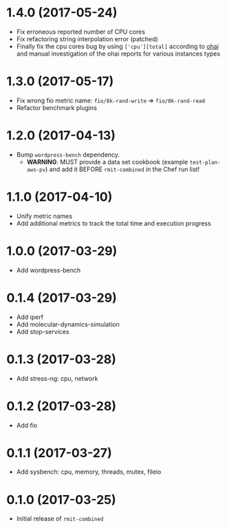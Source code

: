 # 1.4.0 (2017-05-24)

* Fix erroneous reported number of CPU cores
* Fix refactoring string interpolation error (patched)
* Finally fix the cpu cores bug by using `['cpu'][total]` according to [ohai](https://github.com/chef/ohai/blob/master/lib/ohai/plugins/linux/cpu.rb) and manual investigation of the ohai reports for various instances types

# 1.3.0 (2017-05-17)

* Fix wrong fio metric name: `fio/8k-rand-write` => `fio/8k-rand-read`
* Refactor benchmark plugins

# 1.2.0 (2017-04-13)

* Bump `wordpress-bench` dependency.
    * **WARNING**: MUST provide a data set cookbook (example `test-plan-aws-pv`) and add it BEFORE `rmit-combined` in the Chef run list!

# 1.1.0 (2017-04-10)

* Unify metric names
* Add additional metrics to track the total time and execution progress

# 1.0.0 (2017-03-29)

* Add wordpress-bench

# 0.1.4 (2017-03-29)

* Add iperf
* Add molecular-dynamics-simulation
* Add stop-services

# 0.1.3 (2017-03-28)

* Add stress-ng: cpu, network

# 0.1.2 (2017-03-28)

* Add fio

# 0.1.1 (2017-03-27)

* Add sysbench: cpu, memory, threads, mutex, fileio

# 0.1.0 (2017-03-25)

* Initial release of `rmit-combined`
